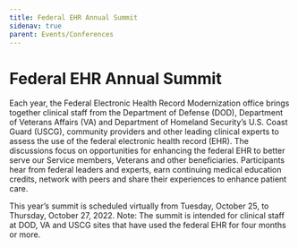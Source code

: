 ```yaml
---
title: Federal EHR Annual Summit
sidenav: true
parent: Events/Conferences
---
```

# Federal EHR Annual Summit

Each year, the Federal Electronic Health Record Modernization office brings together clinical staff from the Department of Defense (DOD), Department of Veterans Affairs (VA) and Department of Homeland Security’s U.S. Coast Guard (USCG), community providers and other leading clinical experts to assess the use of the federal electronic health record (EHR). The discussions focus on opportunities for enhancing the federal EHR to better serve our Service members, Veterans and other beneficiaries. Participants hear from federal leaders and experts, earn continuing medical education credits, network with peers and share their experiences to enhance patient care.

This year’s summit is scheduled virtually from Tuesday, October 25, to Thursday, October 27, 2022. Note: The summit is intended for clinical staff at DOD, VA and USCG sites that have used the federal EHR for four months or more.